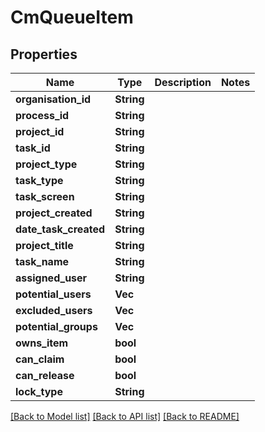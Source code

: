 # CmQueueItem

## Properties

Name | Type | Description | Notes
------------ | ------------- | ------------- | -------------
**organisation_id** | **String** |  | 
**process_id** | **String** |  | 
**project_id** | **String** |  | 
**task_id** | **String** |  | 
**project_type** | **String** |  | 
**task_type** | **String** |  | 
**task_screen** | **String** |  | 
**project_created** | **String** |  | 
**date_task_created** | **String** |  | 
**project_title** | **String** |  | 
**task_name** | **String** |  | 
**assigned_user** | **String** |  | 
**potential_users** | **Vec<String>** |  | 
**excluded_users** | **Vec<String>** |  | 
**potential_groups** | **Vec<String>** |  | 
**owns_item** | **bool** |  | 
**can_claim** | **bool** |  | 
**can_release** | **bool** |  | 
**lock_type** | **String** |  | 

[[Back to Model list]](../README.md#documentation-for-models) [[Back to API list]](../README.md#documentation-for-api-endpoints) [[Back to README]](../README.md)


